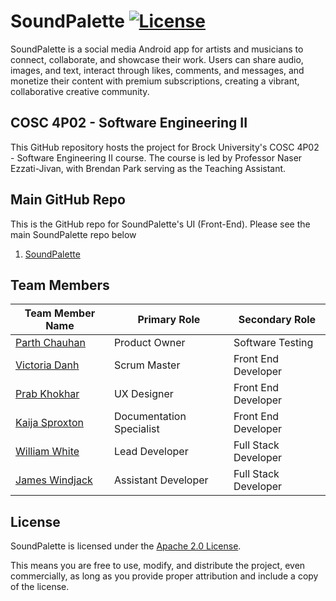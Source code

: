 # SoundPalette [![License](https://img.shields.io/badge/License-Apache%202.0-blue.svg)](LICENSE)
SoundPalette is a social media Android app for artists and musicians to connect, collaborate, and showcase their work. Users can share audio, images, and text, interact through likes, comments, and messages, and monetize their content with premium subscriptions, creating a vibrant, collaborative creative community.

## COSC 4P02 - Software Engineering II

This GitHub repository hosts the project for Brock University's COSC 4P02 - Software Engineering II course. The course is led by Professor Naser Ezzati-Jivan, with Brendan Park serving as the Teaching Assistant.

## Main GitHub Repo
This is the GitHub repo for SoundPalette's UI (Front-End). Please see the main SoundPalette repo below
1. [SoundPalette](https://github.com/vd19qe/SoundPalette)

## Team Members
| Team Member Name                          | Primary Role             | Secondary Role       |
|-------------------------------------------|--------------------------|----------------------|
| [Parth Chauhan](mailto:pc19kt@brocku.ca)  | Product Owner            | Software Testing     |
| [Victoria Danh](mailto:vd19qe@brocku.ca)  | Scrum Master             | Front End Developer  |
| [Prab Khokhar](mailto:pk21le@brocku.ca)   | UX Designer              | Front End Developer  |
| [Kaija Sproxton](mailto:ks21lk@brocku.ca) | Documentation Specialist | Front End Developer  |
| [William White](mailto:ww18fj@brocku.ca)  | Lead Developer           | Full Stack Developer |
| [James Windjack](mailto:jw17rm@brocku.ca) | Assistant Developer      | Full Stack Developer |


## License
SoundPalette is licensed under the [Apache 2.0 License](LICENSE).

This means you are free to use, modify, and distribute the project, even commercially, as long as you provide proper attribution and include a copy of the license.
